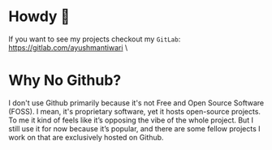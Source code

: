 # Howdy 👋
If you want to see my projects checkout my `GitLab`: https://gitlab.com/ayushmantiwari \

# Why No Github?
I don't use Github primarily because it's not Free and Open Source Software (FOSS). I mean, it's proprietary software, yet it hosts open-source projects. To me it kind of feels like it’s opposing the vibe of the whole project. But I still use it for now because it’s popular, and there are some fellow projects I work on that are exclusively hosted on Github.
